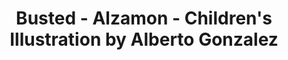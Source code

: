 ---
layout: portfolio
title: Busted - Alzamon - Children's Illustration by Alberto Gonzalez
categories: 
    - homepage
    - characterdesign
pretty_category: Character Design
pretty_title: Busted
permalink: /portfolio/characterdesign/busted
masonryimage: /assets/images/portfolio/2018_cd_busted@400w.png
fullsizeimage: /assets/images/portfolio/2018_cd_busted@1500w.png
work_details:
    - Digital Drawing, 2019
    - "Tools used: Clip Studio Paint"
---